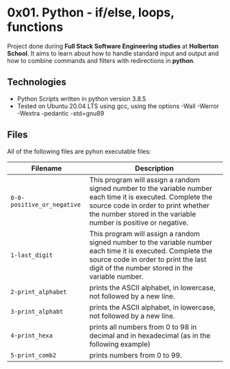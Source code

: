 # 0x01. Python - if/else, loops, functions

Project done during **Full Stack Software Engineering studies** at **Holberton School**. It aims to learn about how to handle standard input and output and how to combine commands and filters with redirections in **python**.

## Technologies
* Python Scripts written in python version 3.8.5
* Tested on Ubuntu 20.04 LTS using gcc, using the options -Wall -Werror -Wextra -pedantic -std=gnu89

## Files
All of the following files are pyhon executable files:

| Filename | Description |
| -------- | ----------- |
| `0-0-positive_or_negative` | This program will assign a random signed number to the variable number each time it is executed. Complete the source code in order to print whether the number stored in the variable number is positive or negative. |
| `1-last_digit` | This program will assign a random signed number to the variable number each time it is executed. Complete the source code in order to print the last digit of the number stored in the variable number. |
| `2-print_alphabet` | prints the ASCII alphabet, in lowercase, not followed by a new line.|
| `3-print_alphabt` | prints the ASCII alphabet, in lowercase, not followed by a new line. |
| `4-print_hexa` |  prints all numbers from 0 to 98 in decimal and in hexadecimal (as in the following example) |
| `5-print_comb2` |  prints numbers from 0 to 99. |

